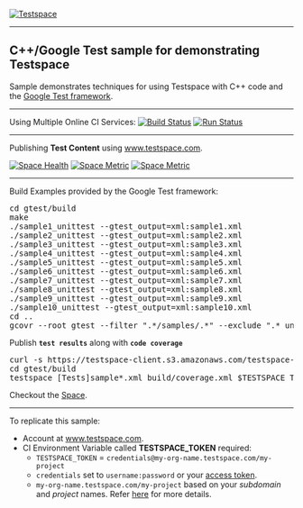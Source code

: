 [![Testspace](http://www.testspace.com/public/img/testspace_logo.png)](http://www.testspace.com)
***

## C++/Google Test sample for demonstrating Testspace

Sample demonstrates techniques for using Testspace with C++ code and the [Google Test framework](https://code.google.com/p/googletest).

***
Using Multiple Online CI Services:
[![Build Status](https://travis-ci.org/testspace-samples/cpp.googletest.svg?branch=master)](https://travis-ci.org/testspace-samples/cpp.googletest)
[![Run Status](https://api.shippable.com/projects/570008739d043da07b099664/badge?branch=master)](https://app.shippable.com/projects/570008739d043da07b099664)


***
Publishing **Test Content** using www.testspace.com.

[![Space Health](https://samples.testspace.com/projects/123/spaces/452/badge)](https://samples.testspace.com/projects/123/spaces/452 "Test Cases")
[![Space Metric](https://samples.testspace.com/projects/123/spaces/452/metrics/289/badge)](https://samples.testspace.com/spaces/452/schema/Code%20Coverage "Code Coverage (lines)")
[![Space Metric](https://samples.testspace.com/projects/123/spaces/452/metrics/288/badge)](https://samples.testspace.com/spaces/452/schema/Code%20Coverage "Code Coverage (branches)")


***

Build Examples provided by the Google Test framework:

<pre>
cd gtest/build
make
./sample1_unittest --gtest_output=xml:sample1.xml
./sample2_unittest --gtest_output=xml:sample2.xml
./sample3_unittest --gtest_output=xml:sample3.xml
./sample4_unittest --gtest_output=xml:sample4.xml
./sample5_unittest --gtest_output=xml:sample5.xml
./sample6_unittest --gtest_output=xml:sample6.xml
./sample7_unittest --gtest_output=xml:sample7.xml
./sample8_unittest --gtest_output=xml:sample8.xml
./sample9_unittest --gtest_output=xml:sample9.xml
./sample10_unittest --gtest_output=xml:sample10.xml
cd ..
gcovr --root gtest --filter ".*/samples/.*" --exclude ".*_unittest.*" -x -o build/coverage.xml
</pre>

Publish **`test results`** along with **`code coverage`**

<pre>
curl -s https://testspace-client.s3.amazonaws.com/testspace-linux.tgz | sudo tar -zxvf- -C /usr/local/bin
cd gtest/build
testspace [Tests]sample*.xml build/coverage.xml $TESTSPACE_TOKEN/$BRANCH_NAME
</pre>

Checkout the [Space](https://samples.testspace.com/projects/cpp.googletest). 

***

To replicate this sample: 
  - Account at www.testspace.com.
  - CI Environment Variable called **TESTSPACE_TOKEN** required:
    -  `TESTSPACE_TOKEN` = `credentials@my-org-name.testspace.com/my-project`
    - `credentials` set to `username:password` or your [access token](http://help.testspace.com/using-your-organization:user-settings).
    - `my-org-name.testspace.com/my-project` based on your *subdomain* and *project* names. Refer [here](http://help.testspace.com/reference:runner-reference#login-credentials) for more details. 
  